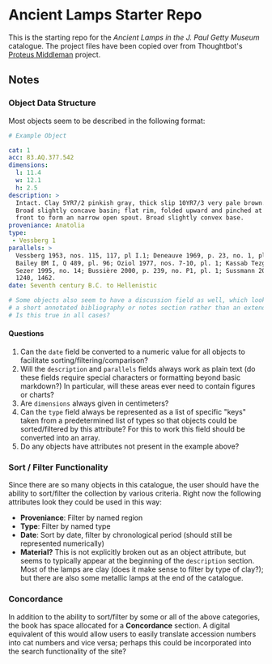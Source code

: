 # Ancient Lamps Starter Repo

This is the starting repo for the _Ancient Lamps in the J. Paul Getty Museum_
catalogue. The project files have been copied over from Thoughtbot's
[Proteus Middleman](https://github.com/thoughtbot/proteus-middleman)
project.

## Notes

### Object Data Structure

Most objects seem to be described in the following format:

```yaml
# Example Object

cat: 1
acc: 83.AQ.377.542
dimensions:
  l: 11.4
  w: 12.1
  h: 2.5
description: >
  Intact. Clay 5YR7/2 pinkish gray, thick slip 10YR7/3 very pale brown.
  Broad slightly concave basin; flat rim, folded upward and pinched at
  front to form an narrow open spout. Broad slightly convex base.
proveniance: Anatolia
type: 
 - Vessberg 1
parallels: >
  Vessberg 1953, nos. 115, 117, pl I.1; Deneauve 1969, p. 23, no. 1, pl. 17;
  Bailey BM I, Q 489, pl. 96; Oziol 1977, nos. 7-10, pl. 1; Kassab Tezgör and
  Sezer 1995, no. 14; Bussière 2000, p. 239, no. P1, pl. 1; Sussmann 2007, nos.
  1240, 1462.
date: Seventh century B.C. to Hellenistic

# Some objects also seem to have a discussion field as well, which looks to be
# a short annotated bibliography or notes section rather than an extended essay. 
# Is this true in all cases?
```

#### Questions

1. Can the `date` field be converted to a numeric value for all objects to facilitate
   sorting/filtering/comparison?
2. Will the `description` and `parallels` fields always work as plain text
   (do these fields require special characters or formatting beyond basic markdown?)
   In particular, will these areas ever need to contain figures or charts?
3. Are `dimensions` always given in centimeters?
4. Can the `type` field always be represented as a list of specific "keys" taken
   from a predetermined list of types so that objects could be sorted/filtered
   by this attribute? For this to work this field should be converted into an array.
5. Do any objects have attributes not present in the example above?


### Sort / Filter Functionality

Since there are so many objects in this catalogue, the user should have the ability
to sort/filter the collection by various criteria. Right now the following attributes
look they could be used in this way:

- **Proveniance**: Filter by named region
- **Type**: Filter by named type
- **Date**: Sort by date, filter by chronological period (should still be represented 
  numerically)
- **Material?** This is not explicitly broken out as an object attribute, but seems to 
  typically appear at the beginning of the `description` section. Most of the lamps
  are clay (does it make sense to filter by type of clay?); but there are also some 
  metallic lamps at the end of the catalogue.
  
### Concordance

In addition to the ability to sort/filter by some or all of the above categories, the
book has space allocated for a **Concordance** section. A digital equivalent of this
would allow users to easily translate accession numbers into cat numbers and vice versa;
perhaps this could be incorporated into the search functionality of the site?
